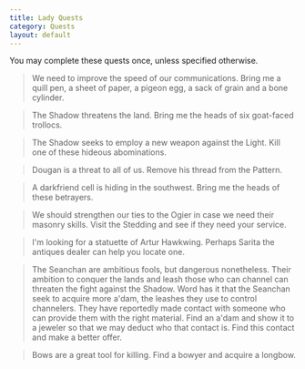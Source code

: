 ```yaml
---
title: Lady Quests
category: Quests
layout: default
---
```


You may complete these quests once, unless specified otherwise.


> <smaller>We need to improve the speed of our communications.
> Bring me a quill pen, a sheet of paper, a pigeon egg, a sack of grain and a
> bone cylinder.</smaller>
   
> <smaller>The Shadow threatens the land.
> Bring me the heads of six goat-faced trollocs.</smaller>
   
> <smaller>The Shadow seeks to employ a new weapon against the Light.
> Kill one of these hideous abominations.</smaller>

> <smaller>Dougan is a threat to all of us. Remove his thread from the Pattern.</smaller>

> <smaller>A darkfriend cell is hiding in the southwest. Bring me the heads of these
> betrayers.</smaller>

> <smaller>We should strengthen our ties to the Ogier in case we need their masonry
> skills. Visit the Stedding and see if they need your service.</smaller>

> <smaller>I'm looking for a statuette of Artur Hawkwing. Perhaps Sarita the antiques
> dealer can help you locate one.</smaller>

> <smaller>The Seanchan are ambitious fools, but dangerous nonetheless. Their ambition
> to conquer the lands and leash those who can channel can threaten the fight
> against the Shadow. Word has it that the Seanchan seek to acquire more a'dam,
> the leashes they use to control channelers. They have reportedly made contact
> with someone who can provide them with the right material. Find an a'dam and
> show it to a jeweler so that we may deduct who that contact is. Find this
> contact and make a better offer.</smaller>

> <smaller>Bows are a great tool for killing. Find a bowyer and acquire a longbow.</smaller>
